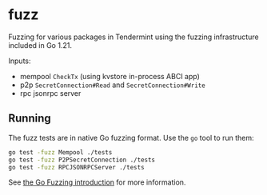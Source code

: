 # fuzz

Fuzzing for various packages in Tendermint using the fuzzing infrastructure
included in Go 1.21.

Inputs:

- mempool `CheckTx` (using kvstore in-process ABCI app)
- p2p `SecretConnection#Read` and `SecretConnection#Write`
- rpc jsonrpc server

## Running

The fuzz tests are in native Go fuzzing format. Use the `go` tool to run them:

```sh
go test -fuzz Mempool ./tests
go test -fuzz P2PSecretConnection ./tests
go test -fuzz RPCJSONRPCServer ./tests
```

See [the Go Fuzzing introduction](https://go.dev/doc/fuzz/) for more information.
